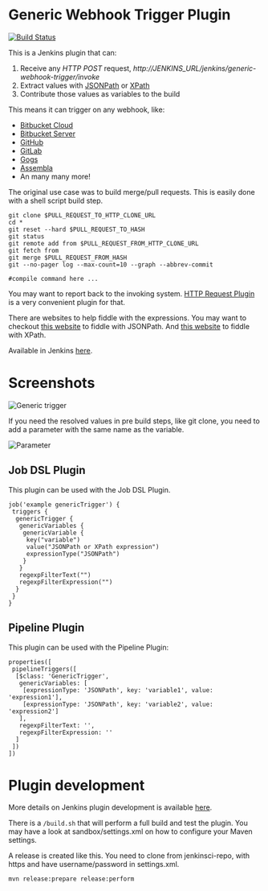 # Generic Webhook Trigger Plugin

[![Build Status](https://ci.jenkins.io/job/Plugins/job/generic-webhook-trigger-plugin/job/master/badge/icon)](https://ci.jenkins.io/job/Plugins/job/generic-webhook-trigger-plugin)

This is a Jenkins plugin that can:
 1. Receive any *HTTP POST* request, *http://JENKINS_URL/jenkins/generic-webhook-trigger/invoke*
 2. Extract values with [JSONPath](https://github.com/jayway/JsonPath) or [XPath](https://www.w3schools.com/xml/xpath_syntax.asp)
 3. Contribute those values as variables to the build

This means it can trigger on any webhook, like:
* [Bitbucket Cloud](https://confluence.atlassian.com/bitbucket/manage-webhooks-735643732.html)
* [Bitbucket Server](https://marketplace.atlassian.com/plugins/com.nerdwin15.stash-stash-webhook-jenkins/server/overview)
* [GitHub](https://developer.github.com/webhooks/)
* [GitLab](https://docs.gitlab.com/ce/user/project/integrations/webhooks.html)
* [Gogs](https://gogs.io/docs/features/webhook)
* [Assembla](https://blog.assembla.com/AssemblaBlog/tabid/12618/bid/107614/Assembla-Bigplans-Integration-How-To.aspx)
* An many many more!

The original use case was to build merge/pull requests. This is easily done with a shell script build step.

```
git clone $PULL_REQUEST_TO_HTTP_CLONE_URL  
cd *  
git reset --hard $PULL_REQUEST_TO_HASH  
git status  
git remote add from $PULL_REQUEST_FROM_HTTP_CLONE_URL  
git fetch from
git merge $PULL_REQUEST_FROM_HASH  
git --no-pager log --max-count=10 --graph --abbrev-commit

#compile command here ...
```

You may want to report back to the invoking system. [HTTP Request Plugin](https://wiki.jenkins-ci.org/display/JENKINS/HTTP+Request+Plugin) is a very convenient plugin for that. 

There are websites to help fiddle with the expressions. You may want to checkout [this website](https://jsonpath.curiousconcept.com/) to fiddle with JSONPath. And [this website](http://www.freeformatter.com/xpath-tester.html) to fiddle with XPath.

Available in Jenkins [here](https://wiki.jenkins-ci.org/display/JENKINS/Generic+Webhook+Trigger+Plugin).

# Screenshots

![Generic trigger](https://github.com/jenkinsci/generic-webhook-trigger-plugin/blob/master/sandbox/generic-trigger.png)

If you need the resolved values in pre build steps, like git clone, you need to add a parameter with the same name as the variable.

![Parameter](https://github.com/jenkinsci/generic-webhook-trigger-plugin/blob/master/sandbox/parameter-git-repo.png)

## Job DSL Plugin

This plugin can be used with the Job DSL Plugin.

```
job('example genericTrigger') {
 triggers {
  genericTrigger {
   genericVariables {
    genericVariable {
     key("variable")
     value("JSONPath or XPath expression")
     expressionType("JSONPath")
    }
   }
   regexpFilterText("")
   regexpFilterExpression("")
  }
 }
}
```

## Pipeline Plugin

This plugin can be used with the Pipeline Plugin:

```
properties([
 pipelineTriggers([
  [$class: 'GenericTrigger',
   genericVariables: [
    [expressionType: 'JSONPath', key: 'variable1', value: 'expression1'],
    [expressionType: 'JSONPath', key: 'variable2', value: 'expression2']
   ],
   regexpFilterText: '',
   regexpFilterExpression: ''
  ]
 ])
])

```

# Plugin development
More details on Jenkins plugin development is available [here](https://wiki.jenkins-ci.org/display/JENKINS/Plugin+tutorial).

There is a ```/build.sh``` that will perform a full build and test the plugin. You may have a look at sandbox/settings.xml on how to configure your Maven settings.

A release is created like this. You need to clone from jenkinsci-repo, with https and have username/password in settings.xml.
```
mvn release:prepare release:perform
```
